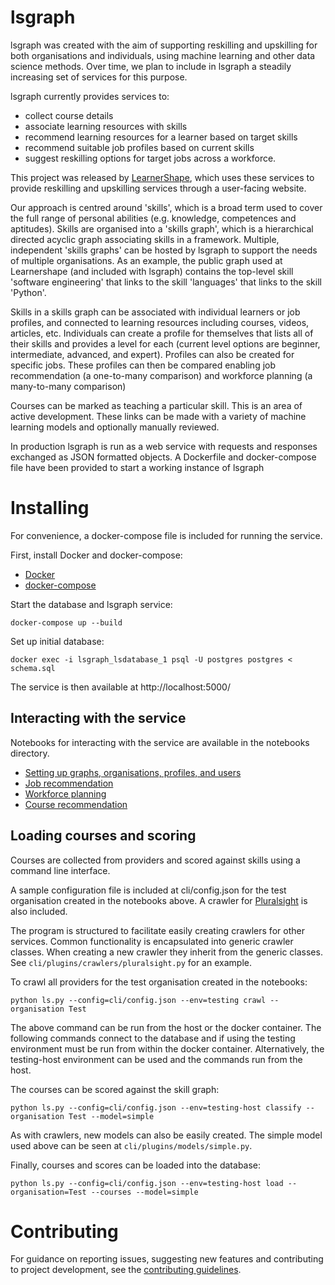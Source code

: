# lsgraph

lsgraph was created with the aim of supporting reskilling and upskilling for both organisations and individuals, using machine learning and other data science methods. Over time, we plan to include in lsgraph a steadily increasing set of services for this purpose. 

lsgraph currently provides services to:
* collect course details
* associate learning resources with skills
* recommend learning resources for a learner based on target skills
* recommend suitable job profiles based on current skills
* suggest reskilling options for target jobs across a workforce. 

This project was released by [LearnerShape](www.learnershape.com), which uses these services to provide reskilling and upskilling services through a user-facing website.

Our approach is centred around 'skills', which is a broad term used to cover the full range of personal abilities (e.g. knowledge, competences and aptitudes). Skills are organised into a 'skills graph', which is a hierarchical directed acyclic graph associating skills in a framework. Multiple, independent 'skills graphs' can be hosted by lsgraph to support the needs of multiple organisations. As an example, the public graph used at Learnershape (and included with lsgraph) contains the top-level skill 'software engineering' that links to the skill 'languages' that links to the skill 'Python'.

Skills in a skills graph can be associated with individual learners or job profiles, and connected to learning resources including courses, videos, articles, etc. Individuals can create a profile for themselves that lists all of their skills and provides a level for each (current level options are beginner, intermediate, advanced, and expert). Profiles can also be created for specific jobs. These profiles can then be compared enabling job recommendation (a one-to-many comparison) and workforce planning (a many-to-many comparison)

Courses can be marked as teaching a particular skill. This is an area of active development. These links can be made with a variety of machine learning models and optionally manually reviewed.

In production lsgraph is run as a web service with requests and responses exchanged as JSON formatted objects. A Dockerfile and docker-compose file have been provided to start a working instance of lsgraph

# Installing

For convenience, a docker-compose file is included for running the service.

First, install Docker and docker-compose:
* [Docker](https://docs.docker.com/get-docker/)
* [docker-compose](https://docs.docker.com/compose/install/)

Start the database and lsgraph service:

`docker-compose up --build`

Set up initial database:

`docker exec -i lsgraph_lsdatabase_1 psql -U postgres postgres < schema.sql`

The service is then available at http://localhost:5000/

## Interacting with the service

Notebooks for interacting with the service are available in the notebooks directory.

* [Setting up graphs, organisations, profiles, and users](https://github.com/LearnerShape/lsgraph/blob/main/notebooks/setup.ipynb)
* [Job recommendation]()
* [Workforce planning]()
* [Course recommendation]()

## Loading courses and scoring

Courses are collected from providers and scored against skills using a command line interface.

A sample configuration file is included at cli/config.json for the test organisation created in the notebooks above. A crawler for [Pluralsight](https://www.pluralsight.com/) is also included.

The program is structured to facilitate easily creating crawlers for other services. Common functionality is encapsulated into generic crawler classes. When creating a new crawler they inherit from the generic classes. See `cli/plugins/crawlers/pluralsight.py` for an example.

To crawl all providers for the test organisation created in the notebooks:

`python ls.py --config=cli/config.json --env=testing crawl --organisation Test`

The above command can be run from the host or the docker container. The following commands connect to the database and if using the testing environment must be run from within the docker container. Alternatively, the testing-host environment can be used and the commands run from the host.

The courses can be scored against the skill graph:

`python ls.py --config=cli/config.json --env=testing-host classify --organisation Test --model=simple`

As with crawlers, new models can also be easily created. The simple model used above can be seen at `cli/plugins/models/simple.py`.

Finally, courses and scores can be loaded into the database:

`python ls.py --config=cli/config.json --env=testing-host load --organisation=Test --courses --model=simple`


# Contributing

For guidance on reporting issues, suggesting new features and contributing to project development, see the [contributing guidelines](https://github.com/LearnerShape/lsgraph/blob/main/CONTRIBUTING.md).

